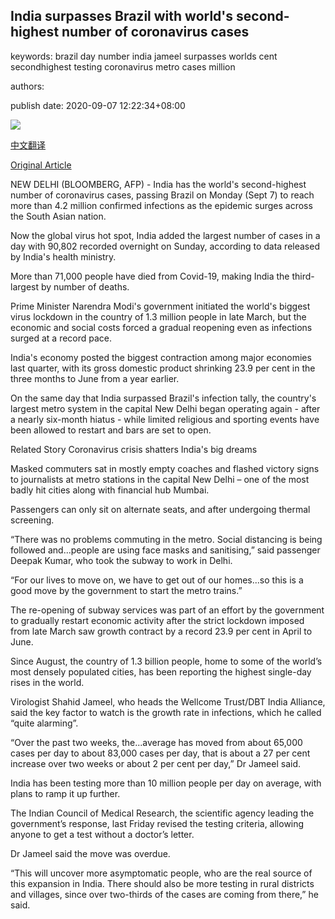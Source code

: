 ## India surpasses Brazil with world's second-highest number of coronavirus cases

keywords: brazil day number india jameel surpasses worlds cent secondhighest testing coronavirus metro cases million

authors: 

publish date: 2020-09-07 12:22:34+08:00

![](https://www.straitstimes.com/sites/default/files/styles/x_large/public/articles/2020/09/07/af_india-covid_070920.jpg?itok=f3FOJlNP)

[中文翻译](India%20surpasses%20Brazil%20with%20world%27s%20second-highest%20number%20of%20coronavirus%20cases_zh.md)

[Original Article](https://www.straitstimes.com/asia/south-asia/india-surpasses-brazil-with-worlds-second-highest-coronavirus-cases)

NEW DELHI (BLOOMBERG, AFP) - India has the world's second-highest number of coronavirus cases, passing Brazil on Monday (Sept 7) to reach more than 4.2 million confirmed infections as the epidemic surges across the South Asian nation.

Now the global virus hot spot, India added the largest number of cases in a day with 90,802 recorded overnight on Sunday, according to data released by India's health ministry.

More than 71,000 people have died from Covid-19, making India the third-largest by number of deaths.

Prime Minister Narendra Modi's government initiated the world's biggest virus lockdown in the country of 1.3 million people in late March, but the economic and social costs forced a gradual reopening even as infections surged at a record pace.

India's economy posted the biggest contraction among major economies last quarter, with its gross domestic product shrinking 23.9 per cent in the three months to June from a year earlier.

On the same day that India surpassed Brazil's infection tally, the country's largest metro system in the capital New Delhi began operating again - after a nearly six-month hiatus - while limited religious and sporting events have been allowed to restart and bars are set to open.

Related Story Coronavirus crisis shatters India's big dreams

Masked commuters sat in mostly empty coaches and flashed victory signs to journalists at metro stations in the capital New Delhi – one of the most badly hit cities along with financial hub Mumbai.

Passengers can only sit on alternate seats, and after undergoing thermal screening.

“There was no problems commuting in the metro. Social distancing is being followed and...people are using face masks and sanitising,” said passenger Deepak Kumar, who took the subway to work in Delhi.

“For our lives to move on, we have to get out of our homes...so this is a good move by the government to start the metro trains.”

The re-opening of subway services was part of an effort by the government to gradually restart economic activity after the strict lockdown imposed from late March saw growth contract by a record 23.9 per cent in April to June.

Since August, the country of 1.3 billion people, home to some of the world’s most densely populated cities, has been reporting the highest single-day rises in the world.

Virologist Shahid Jameel, who heads the Wellcome Trust/DBT India Alliance, said the key factor to watch is the growth rate in infections, which he called “quite alarming”.

“Over the past two weeks, the...average has moved from about 65,000 cases per day to about 83,000 cases per day, that is about a 27 per cent increase over two weeks or about 2 per cent per day,” Dr Jameel said.

India has been testing more than 10 million people per day on average, with plans to ramp it up further.

The Indian Council of Medical Research, the scientific agency leading the government’s response, last Friday revised the testing criteria, allowing anyone to get a test without a doctor’s letter.

Dr Jameel said the move was overdue.

“This will uncover more asymptomatic people, who are the real source of this expansion in India. There should also be more testing in rural districts and villages, since over two-thirds of the cases are coming from there,” he said.